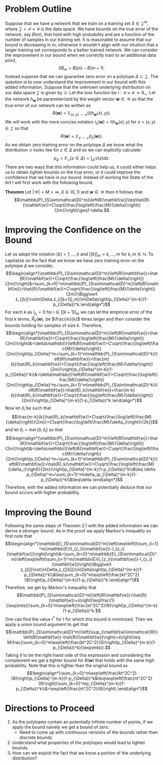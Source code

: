 # Problem Outline

Suppose that we have a network that we train on a training set $S\in\mathcal{Z}^m$, where $\mathcal{Z}=\mathcal{X}\times\mathcal{Y}$ is the data space. We have bounds on the true error of the network, say $B(m)$, that hold with high probability and are a function of the number of samples in our training set. It is reasonable to assume that our bound is decreasing in $m$, otherwise it wouldn't align with our intuition that a larger training set corresponds to a better trained network. We can consider the improvement in our bound when we correctly train to an additional data point, $$\delta B_m=B(m)-B(m+1).$$ Instead suppose that we can guarantee zero error on a polytope $\Delta\subset\mathcal{Z}$. The question is to now understand the improvement in our bound with this added information. Suppose that the unknown underlying distribution on our data space $\mathcal{Z}$ is given by $\mathcal{D}$. Let the loss function be $l:\mathcal{Y}\times\mathcal{Y}\to\mathbb{R}_+$. Let the network $h_{\mathbf{w}}$ be parameterized by the weight vector $\mathbf{w}\in\mathcal{W}$ so that the true error of our network can be written as $$R(\mathbf{w})=\mathbb{E}_{(x,y)\sim\mathcal{D}}\left(l(h_{\mathbf{w}}(x),y)\right).$$ We will work with the more concise notation $l_z(\mathbf{w})=l(h_{\mathbf{w}}(x),y)$ for $z=(x,y)\in\mathcal{Z}$ so that $$R(\mathbf{w})=\mathbb{E}_{z\sim\mathcal{D}}\left(l_z(\mathbf{w})\right).$$ As we obtain zero training error on the polytope $\Delta$ we know what the distribution $\mathcal{D}$ looks like for $z\in\Delta$ and so we can explicitly calculate $$p_{\Delta}=\mathbb{P}_{\mathcal{D}}\left(z\in\Delta\right)=\int_{\Delta}\mathcal{D}(z)dz.$$ There are two ways that this information could help us, it could either helps us to obtain tighter bounds on the true error, or it could improve the confidence that we have in our bound. Instead of working the State of the Art I will first work with the following bound.

**Theorem** Let $\vert\mathcal{W}\vert=M<\infty$, $\delta\in(0,1)$ and $\mathbf{w}\in\mathcal{W}$ then it follows that $$\mathbb{P}_{S\sim\mathcal{D}^m}\left(R(\mathbf{w})\leq\hat{R}(\mathbf{w})+C\sqrt{\frac{\log\left(\frac{M}{\delta}\right)}{2m}}\right)\geq1-\delta.$$

# Improving the Confidence on the Bound

Let us adopt the notation $[k]={1,\dots,k}$ and $[[k]]_m={k,\dots,m}$ for $k,m\in\mathbb{N}$. To capitalize on the fact that we know we have zero training error on the polytope $\Delta$ we consider, $$\begin{align*}\mathbb{P}_{S\sim\mathcal{D}^m}\left(R(\mathbf{w})>\hat{R}(\mathbf{w})+C\sqrt{\frac{\log\left(\frac{M}{\delta}\right)}{2m}}\right)&=\sum_{k=0}^m\mathbb{P}_{S\sim\mathcal{D}^m}\left(R(\mathbf{w})>\hat{R}(\mathbf{w})+C\sqrt{\frac{\log\left(\frac{M}{\delta}\right)}{2m}}\Bigg\vert z_{[k]}\notin\Delta,z_{[[k+1]]_m}\in\Delta\right)p_{\Delta}^{m-k}(1-p_{\Delta})^k.\end{align*}$$ For each $k$ as $l_{z_i}=0$ for $i\in[[k+1]]_m$ we can let the empirical error of the first $k$ terms, $\hat{R}_k(\mathbf{w})$, be $\frac{m}{k}$ times larger and then consider the bounds holding for samples of size $k$. Therefore, $$\begin{align*}\mathbb{P}_{S\sim\mathcal{D}^m}\left(R(\mathbf{w})>\hat{R}(\mathbf{w})+C\sqrt{\frac{\log\left(\frac{M}{\delta}\right)}{2m}}\right)&=\delta\mathbb{I}\left(R(\mathbf{w})>C\sqrt{\frac{\log\left(\frac{M}{\delta}\right)}{2m}}\right)p_{\Delta}^m+\sum_{k=1}^m\mathbb{P}_{S\sim\mathcal{D}^k}\left(R(\mathbf{w})>\frac{m}{k}\hat{R}_k(\mathbf{w})+C\sqrt{\frac{\log\left(\frac{M}{\delta}\right)}{2m}}\right)p_{\Delta}^{m-k}(1-p_{\Delta})^k\\&=\delta\mathbb{I}\left(R(\mathbf{w})>C\sqrt{\frac{\log\left(\frac{M}{\delta}\right)}{2m}}\right)p_{\Delta}^m+\sum_{k=1}^m\mathbb{P}_{S\sim\mathcal{D}^k}\left(R(\mathbf{w})>\hat{R}_k(\mathbf{w})+\frac{m-k}{k}\hat{R}_k(\mathbf{w})+C\sqrt{\frac{\log\left(\frac{M}{\delta}\right)}{2m}}\right)p_{\Delta}^{m-k}(1-p_{\Delta})^k.\end{align*}$$ Now let $\tilde{\delta}_i$ be such that $$\frac{m-k}{k}\hat{R}_k(\mathbf{w})+C\sqrt{\frac{\log\left(\frac{M}{\delta}\right)}{2m}}=C\sqrt{\frac{\log\left(\frac{M}{\delta_i}\right)}{2k}}$$ and let $\delta_i=\min\left(\delta,\tilde{\delta}_i\right)$ so that $$\begin{align*}\mathbb{P}_{S\sim\mathcal{D}^m}\left(R(\mathbf{w})>\hat{R}(\mathbf{w})+C\sqrt{\frac{\log\left(\frac{M}{\delta}\right)}{2m}}\right)&=\delta\mathbb{I}\left(R(\mathbf{w})>C\sqrt{\frac{\log\left(\frac{M}{\delta}\right)}{2m}}\right)p_{\Delta}^m+\sum_{k=1}^m\mathbb{P}_{S\sim\mathcal{D}^k}\left(R(\mathbf{w})>\hat{R}_k(\mathbf{w})+C\sqrt{\frac{\log\left(\frac{M}{\delta_i}\right)}{2m}}\right)p_{\Delta}^{m-k}(1-p_{\Delta})^k\\&\leq \delta p_{\Delta}^m+\sum_{k=1}^m\delta_ip_{\Delta}^{m-k}(1-p_{\Delta})^k\\&\leq\delta.\end{align*}$$ Therefore, with the added information we can potentially deduce that our bound occurs with higher probability.

# Improving the Bound

Following the same steps of Theorem 2.1 with the added information we can derive a stronger bound. As in the proof we apply Markov's inequality so first note that $$\begin{align*}\mathbb{E}_{S\sim\mathcal{D}^m}\left(\exp\left(t\sum_{i=1}^m(\mathbb{E}(l_{z_i}(\mathbf{w}))-l_{z_i}(\mathbf{w}))\right)\right)&=\sum_{k=0}^m\mathbb{E}_{S\sim\mathcal{D}^m}\left(\exp\left(t\sum_{i=1}^m(\mathbb{E}(l_{z_i}(\mathbf{w}))-l_{z_i}(\mathbf{w}))\right)\Bigg\vert z_{[i]}\not\in\Delta,z_{[[k]]}\in\Delta\right)p_{\Delta}^{m-k}(1-p_{\Delta})^k\\&\leq\sum_{k=0}^m\exp\left(\frac{kt^2C^2}{8}\right)p_{\Delta}^{m-k}(1-p_{\Delta})^k.\end{align*}$$ Therefore, we get by Markov's inequality that $$\mathbb{P}_{S\sim\mathcal{D}^m}\left(R(\mathbf{w})>\hat{R}(\mathbf{w})+s\right)\leq\frac{1}{\exp(mts)}\sum_{k=0}^m\exp\left(\frac{kt^2C^2}{8}\right)p_{\Delta}^{m-k}(1-p_{\Delta})^k.$$ One can find the value $t^*$ for $t$ for which this bound is minimized. Then we apply a union bound argument to get that $$\mathbb{P}_{S\sim\mathcal{D}^m}\left(\sup_{\mathbf{w}\in\mathcal{W}}\left(R(\mathbf{w})-\hat{R}(\mathbf{w})\right)>s\right)\leq M\frac{\sum_{k=0}^m\exp\left(\frac{kt^2C^2}{8}\right)p_{\Delta}^{m-k}(1-p_{\Delta})^k}{\exp(mts)}.$$ Taking $\delta$ to be the right-hand side of this expression and considering the complement we get a tighter bound for $R(\mathbf{w})$ that holds with the same high probability. Note that this is tighter than the original bound as $$\begin{align*}\sum_{k=0}^m\exp\left(\frac{kt^2C^2}{8}\right)p_{\Delta}^{m-k}(1-p_{\Delta})^k&\leq\exp\left(\frac{nt^2C^2}{8}\right)\sum_{k=0}^mp_{\Delta}^{m-k}(1-p_{\Delta})^k\\&=\exp\left(\frac{nt^2C^2}{8}\right).\end{align*}$$

# Directions to Proceed

1. As the polytopes contain an potentially infinite number of points, if we apply the bound naively we get a bound of zero.
    - Need to come up with continuous versions of the bounds rather than discrete bounds
2. Understand what properties of the polytopes would lead to tighter bounds.
3. How can we exploit the fact that we know a portion of the underlying distribution?
